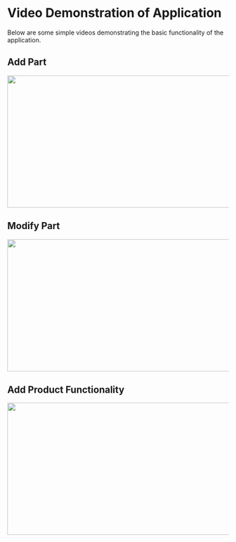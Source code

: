 # Video Demonstration of Application

Below are some simple videos demonstrating the basic functionality of the application.  

## Add Part 
<img src="/demo_gifs/add-part.gif" width="650" height="300"/>

## Modify Part 
<img src="/demo_gifs/modify_part.gif" width="650" height="300"/>

## Add Product Functionality
<img src="/demo_gifs/add_product.gif" width="650" height="300"/>

